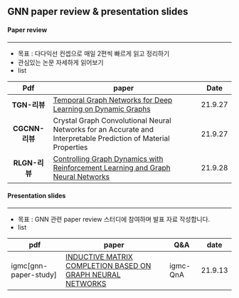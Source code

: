 ## GNN paper review & presentation slides



#### Paper review

---

- 목표 : 다다익선 컨셉으로 매일 2편씩 빠르게 읽고 정리하기
- 관심있는 논문 자세하게 읽어보기
- list

|      Pdf       | paper                                                        | Date    |
| :------------: | ------------------------------------------------------------ | ------- |
|  __TGN-리뷰__  | [Temporal Graph Networks for Deep Learning on Dynamic Graphs](https://arxiv.org/abs/2006.10637) | 21.9.27 |
| __CGCNN-리뷰__ | Crystal Graph Convolutional Neural Networks for an Accurate and Interpretable Prediction of Material Properties | 21.9.27 |
| __RLGN-리뷰__  | [Controlling Graph Dynamics with Reinforcement Learning and Graph Neural Networks](https://arxiv.org/abs/2010.05313) | 21.9.28 |



#### Presentation slides

---

- 목표 : GNN 관련 paper review 스터디에 참여하며 발표 자료 작성합니다.
- list

| pdf                   | paper                                                        | Q&A      | date    |
| --------------------- | ------------------------------------------------------------ | -------- | ------- |
| igmc[gnn-paper-study] | [INDUCTIVE MATRIX COMPLETION BASED ON GRAPH NEURAL NETWORKS](https://arxiv.org/pdf/1904.12058.pdf) | igmc-QnA | 21.9.13 |


